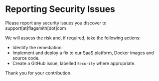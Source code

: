 # Reporting Security Issues

Please report any security issues you discover to support[at]flagsmith[dot]com

We will assess the risk and, if required, take the following actions:

- Identify the remediation.
- Implement and deploy a fix to our SaaS platform, Docker images and source code.
- Create a GitHub issue, labelled `Security` where appropriate.

Thank you for your contribution.
